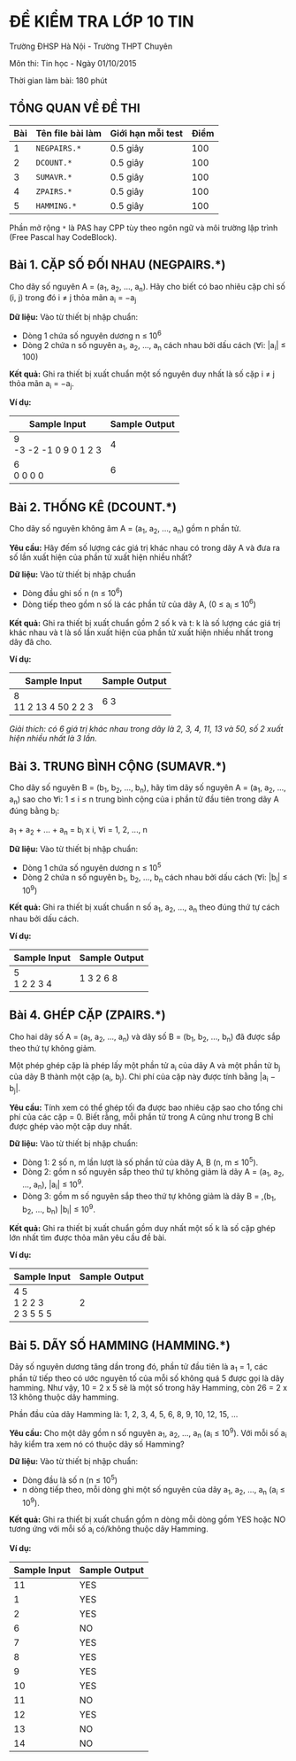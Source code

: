 # ĐỀ KIỂM TRA LỚP 10 TIN

Trường ĐHSP Hà Nội - Trường THPT Chuyên

Môn thi: Tin học - Ngày 01/10/2015

Thời gian làm bài: 180 phút

## TỔNG QUAN VỀ ĐỀ THI

Bài | Tên file bài làm | Giới hạn mỗi test | Điểm
--- | ---------------- | ----------------- | ----
1   | `NEGPAIRS.*`     | 0.5 giây          | 100
2   | `DCOUNT.*`       | 0.5 giây          | 100
3   | `SUMAVR.*`       | 0.5 giây          | 100
4   | `ZPAIRS.*`       | 0.5 giây          | 100
5   | `HAMMING.*`      | 0.5 giây          | 100

Phần mở rộng `*` là PAS hay CPP tùy theo ngôn ngữ và môi trường lập trình (Free
Pascal hay CodeBlock).

## Bài 1. CẶP SỐ ĐỐI NHAU (NEGPAIRS.*)

Cho dãy số nguyên A = (a<sub>1</sub>, a<sub>2</sub>, ..., a<sub>n</sub>). Hãy
cho biết có bao nhiêu cặp chỉ số (i, j) trong đó i ≠ j thỏa mãn a<sub>i</sub> =
−a<sub>j</sub>

**Dữ liệu:** Vào từ thiết bị nhập chuẩn:

* Dòng 1 chứa số nguyên dương n ≤ 10<sup>6</sup>
* Dòng 2 chứa n số nguyên a<sub>1</sub>, a<sub>2</sub>, ..., a<sub>n</sub> cách
  nhau bởi dấu cách (∀i: |a<sub>i</sub>| ≤ 100)

**Kết quả:** Ghi ra thiết bị xuất chuẩn một số nguyên duy nhất là số cặp i ≠ j
thỏa mãn a<sub>i</sub> = −a<sub>j</sub>.

**Ví dụ:**

Sample Input              | Sample Output
------------------------- | -------------
9<br>-3 -2 -1 0 9 0 1 2 3 | 4
6<br>0 0 0 0              | 6

## Bài 2. THỐNG KÊ (DCOUNT.*)

Cho dãy số nguyên không âm A = (a<sub>1</sub>, a<sub>2</sub>, ...,
a<sub>n</sub>) gồm n phần tử.

**Yêu cầu:** Hãy đếm số lượng các giá trị khác nhau có trong dãy A và đưa ra số
lần xuất hiện của phần tử xuất hiện nhiều nhất?

**Dữ liệu:** Vào từ thiết bị nhập chuẩn

* Dòng đầu ghi số n (n ≤ 10<sup>6</sup>)
* Dòng tiếp theo gồm n số là các phần tử của dãy A, (0 ≤ a<sub>i</sub> ≤
  10<sup>6</sup>)

**Kết quả:** Ghi ra thiết bị xuất chuẩn gồm 2 số k và t: k là số lượng các giá
trị khác nhau và t là số lần xuất hiện của phần tử xuất hiện nhiều nhất trong
dãy đã cho.

**Ví dụ:**

Sample Input            | Sample Output
----------------------- | -------------
8<br>11 2 13 4 50 2 2 3 | 6 3

*Giải thích: có 6 giá trị khác nhau trong dãy là 2, 3, 4, 11, 13 và 50, số 2
xuất hiện nhiều nhất là 3 lần.*

## Bài 3. TRUNG BÌNH CỘNG (SUMAVR.*)

Cho dãy số nguyên B = (b<sub>1</sub>, b<sub>2</sub>, ..., b<sub>n</sub>), hãy
tìm dãy số nguyên A = (a<sub>1</sub>, a<sub>2</sub>, ..., a<sub>n</sub>) sao
cho ∀i: 1 ≤ i ≤ n trung bình cộng của i phần tử đầu tiên trong dãy A đúng bằng
b<sub>i</sub>:

a<sub>1</sub> + a<sub>2</sub> + ... + a<sub>n</sub> = b<sub>i</sub> x i, ∀i =
1, 2, ..., n

**Dữ liệu:** Vào từ thiết bị nhập chuẩn:

* Dòng 1 chứa số nguyên dương n ≤ 10<sup>5</sup>
* Dòng 2 chứa n số nguyên b<sub>1</sub>, b<sub>2</sub>, ..., b<sub>n</sub> cách
  nhau bởi dấu cách (∀i: |b<sub>i</sub>| ≤ 10<sup>9</sup>)

**Kết quả:** Ghi ra thiết bị xuất chuẩn n số a<sub>1</sub>, a<sub>2</sub>, ...,
a<sub>n</sub> theo đúng thứ tự cách nhau bởi dấu cách.

**Ví dụ:**

Sample Input   | Sample Output
-------------- | -------------
5<br>1 2 2 3 4 | 1 3 2 6 8

## Bài 4. GHÉP CẶP (ZPAIRS.*)

Cho hai dãy số A = (a<sub>1</sub>, a<sub>2</sub>, ..., a<sub>n</sub>) và dãy số
B = (b<sub>1</sub>, b<sub>2</sub>, ..., b<sub>n</sub>) đã được sắp theo thứ tự
không giảm.

Một phép ghép cặp là phép lấy một phần tử a<sub>i</sub> của dãy A và một phần
tử b<sub>j</sub> của dãy B thành một cặp (a<sub>i</sub>, b<sub>j</sub>). Chi
phí của cặp này được tính bằng |a<sub>i</sub> − b<sub>j</sub>|.

**Yêu cầu:** Tính xem có thể ghép tối đa được bao nhiêu cặp sao cho tổng chi
phí của các cặp = 0. Biết rằng, mỗi phần tử trong A cũng như trong B chỉ được
ghép vào một cặp duy nhất.

**Dữ liệu:** Vào từ thiết bị nhập chuẩn:

* Dòng 1: 2 số n, m lần lượt là số phần tử của dãy A, B (n, m ≤ 10<sup>5</sup>).
* Dòng 2: gồm n số nguyên sắp theo thứ tự không giảm là dãy A = (a<sub>1</sub>,
  a<sub>2</sub>, ..., a<sub>n</sub>), |a<sub>i</sub>| ≤ 10<sup>9</sup>.
* Dòng 3: gồm m số nguyên sắp theo thứ tự không giảm là dãy B =
  ,(b<sub>1</sub>, b<sub>2</sub>, ..., b<sub>n</sub>) |b<sub>i</sub>| ≤
  10<sup>9</sup>.

**Kết quả:** Ghi ra thiết bị xuất chuẩn gồm duy nhất một số k là số cặp ghép
lớn nhất tìm được thỏa mãn yêu cầu đề bài.

**Ví dụ:**

Sample Input                | Sample Output
--------------------------- | -------------
4 5<br>1 2 2 3<br>2 3 5 5 5 | 2

## Bài 5. DÃY SỐ HAMMING (HAMMING.*)

Dãy số nguyên dương tăng dần trong đó, phần tử đầu tiên là a<sub>1</sub> = 1,
các phần tử tiếp theo có ước nguyên tố của mỗi số không quá 5 được gọi là dãy
hamming. Như vậy, 10 = 2 x 5 sẽ là một số trong hãy Hamming, còn 26 = 2 x 13
không thuộc dãy hamming.

Phần đầu của dãy Hamming là: 1, 2, 3, 4, 5, 6, 8, 9, 10, 12, 15, ...

**Yêu cầu:** Cho một dãy gồm n số nguyên a<sub>1</sub>, a<sub>2</sub>, ...,
a<sub>n</sub> (a<sub>i</sub> ≤ 10<sup>9</sup>). Với mỗi số a<sub>i</sub> hãy
kiểm tra xem nó có thuộc dãy số Hamming?

**Dữ liệu:** Vào từ thiết bị nhập chuẩn:
* Dòng đầu là số n (n ≤ 10<sup>5</sup>)
* n dòng tiếp theo, mỗi dòng ghi một số nguyên của dãy a<sub>1</sub>,
  a<sub>2</sub>, ..., a<sub>n</sub> (a<sub>i</sub> ≤ 10<sup>9</sup>).

**Kết quả:** Ghi ra thiết bị xuất chuẩn gồm n dòng mỗi dòng gồm YES hoặc NO
tương ứng với mỗi số a<sub>i</sub> có/không thuộc dãy Hamming.

**Ví dụ:**

Sample Input | Sample Output
------------ | -------------
11           | YES
1            | YES
2            | YES
6            | NO
7            | YES
8            | YES
9            | YES
10           | YES
11           | NO
12           | YES
13           | NO
14           | NO
